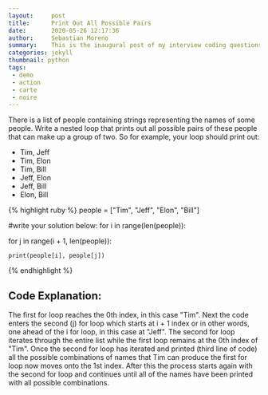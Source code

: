 ```yaml
---
layout:     post
title:      Print Out All Possible Pairs
date:       2020-05-26 12:17:36
author:     Sebastian Moreno
summary:    This is the inaugural post of my interview coding questions.
categories: jekyll
thumbnail: python
tags:
 - demo
 - action
 - carte
 - noire
---
```


There is a list of people containing strings representing the names of some people. Write a nested loop that prints out all possible pairs of these people that can make up a group of two. So for example, your loop should print out:

* Tim, Jeff
* Tim, Elon
* Tim, Bill
* Jeff, Elon
* Jeff, Bill
* Elon, Bill


{% highlight ruby %}
people = ["Tim", "Jeff", "Elon", "Bill"]

#write your solution below:
for i in range(len(people)):

  for j in range(i + 1, len(people)):

    print(people[i], people[j])
{% endhighlight %}

## Code Explanation:

The first for loop reaches the 0th index, in this case "Tim". Next the code enters the
second (j) for loop which starts at i + 1 index or in other words, one ahead of the i for loop,
in this case at "Jeff". The second for loop iterates through the entire list while the first loop
remains at the 0th index of "Tim". Once the second for loop has iterated and printed (third line of code)
all the possible combinations of names that Tim can produce the first for loop now moves onto the 1st index.
After this the process starts again with the second for loop and continues until all of the names have been
printed with all possible combinations.

